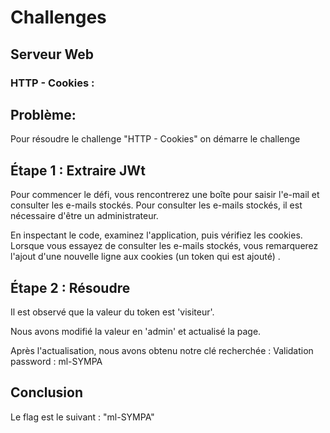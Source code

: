 # Challenges

## Serveur Web

### HTTP - Cookies :

## Problème:
Pour résoudre le challenge "HTTP - Cookies" on démarre le challenge 

## Étape 1 : Extraire JWt

Pour commencer le défi, vous rencontrerez une boîte pour saisir l'e-mail et consulter les e-mails stockés. Pour consulter les e-mails stockés, il est nécessaire d'être un administrateur.

En inspectant le code, examinez l'application, puis vérifiez les cookies. Lorsque vous essayez de consulter les e-mails stockés, vous remarquerez l'ajout d'une nouvelle ligne aux cookies (un token qui est ajouté) .


## Étape 2 : Résoudre

Il est observé que la valeur du token est 'visiteur'.

Nous avons modifié la valeur en 'admin' et actualisé la page.

Après l'actualisation, nous avons obtenu notre clé recherchée : Validation password : ml-SYMPA

## Conclusion
Le flag est le suivant : "ml-SYMPA"